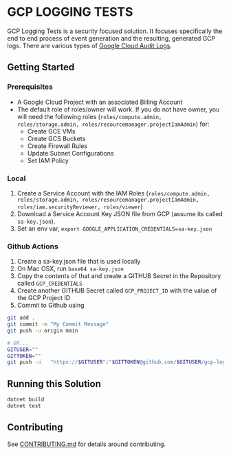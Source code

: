 # GCP LOGGING TESTS

GCP Logging Tests is a security focused solution.  It focuses specifically the end to end process of event generation and the resulting, generated GCP logs.  There are various types of [Google Cloud Audit Logs](https://cloud.google.com/logging/docs/audit).

## Getting Started

### Prerequisites

* A Google Cloud Project with an associated Billing Account
* The default role of roles/owner will work.  If you do not have owner, you will need the following roles (`roles/compute.admin, roles/storage.admin, roles/resourcemanager.projectIamAdmin`) for:
  * Create GCE VMs
  * Create GCS Buckets
  * Create Firewall Rules
  * Update Subnet Configurations
  * Set IAM Policy

### Local

1. Create a Service Account with the IAM Roles (`roles/compute.admin, roles/storage.admin, roles/resourcemanager.projectIamAdmin, roles/iam.securityReviewer, roles/viewer`)
2. Download a Service Account Key JSON file from GCP (assume its called `sa-key.json`).
3. Set an env var, `export GOOGLE_APPLICATION_CREDENTIALS=sa-key.json`

### Github Actions

1. Create a sa-key.json file that is used locally
2. On Mac OSX, run `base64 sa-key.json`
3. Copy the contents of that and create a GITHUB Secret in the Repository called `GCP_CREDENTIALS`
4. Create another GITHUB Secret called `GCP_PROJECT_ID` with the value of the GCP Project ID
5. Commit to Github using
```bash
git add . 
git commit -m "My Commit Message"
git push -u origin main

# OR...
GITUSER=""
GITTOKEN=""
git push -u   "https://$GITUSER":"$GITTOKEN@github.com/$GITUSER/gcp-logging-tests.git"
```

## Running this Solution

```bash
dotnet build
dotnet test
```

## Contributing

See [CONTRIBUTING.md](./CONTRIBUTING.md) for details around contributing.